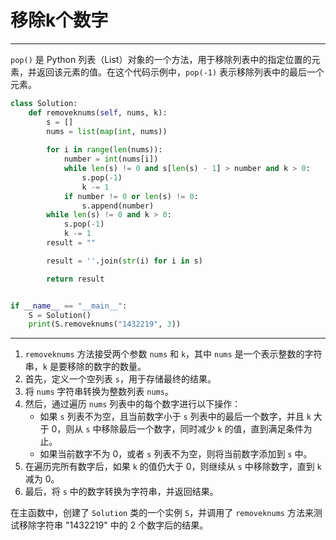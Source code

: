 # 移除k个数字

---

`pop()` 是 Python 列表（List）对象的一个方法，用于移除列表中的指定位置的元素，并返回该元素的值。在这个代码示例中，`pop(-1)` 表示移除列表中的最后一个元素。

```python
class Solution:
    def removeknums(self, nums, k):
        s = []
        nums = list(map(int, nums))
        
        for i in range(len(nums)):
            number = int(nums[i])
            while len(s) != 0 and s[len(s) - 1] > number and k > 0:
                s.pop(-1)
                k -= 1
            if number != 0 or len(s) != 0:
                s.append(number)
        while len(s) != 0 and k > 0:
            s.pop(-1)
            k -= 1
        result = ""

        result = ''.join(str(i) for i in s)

        return result


if __name__ == "__main__":
    S = Solution()
    print(S.removeknums("1432219", 3))
```

---

1. `removeknums` 方法接受两个参数 `nums` 和 `k`，其中 `nums` 是一个表示整数的字符串，`k` 是要移除的数字的数量。
2. 首先，定义一个空列表 `s`，用于存储最终的结果。
3. 将 `nums` 字符串转换为整数列表 `nums`。
4. 然后，通过遍历 `nums` 列表中的每个数字进行以下操作：
   - 如果 `s` 列表不为空，且当前数字小于 `s` 列表中的最后一个数字，并且 `k` 大于 0，则从 `s` 中移除最后一个数字，同时减少 `k` 的值，直到满足条件为止。
   - 如果当前数字不为 0，或者 `s` 列表不为空，则将当前数字添加到 `s` 中。
5. 在遍历完所有数字后，如果 `k` 的值仍大于 0，则继续从 `s` 中移除数字，直到 `k` 减为 0。
6. 最后，将 `s` 中的数字转换为字符串，并返回结果。

在主函数中，创建了 `Solution` 类的一个实例 `S`，并调用了 `removeknums` 方法来测试移除字符串 "1432219" 中的 2 个数字后的结果。

